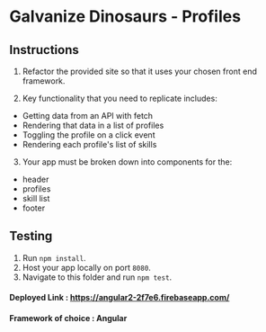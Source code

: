 # Galvanize Dinosaurs - Profiles

## Instructions

1. Refactor the provided site so that it uses your chosen front end framework.

2. Key functionality that you need to replicate includes:
  - Getting data from an API with fetch
  - Rendering that data in a list of profiles
  - Toggling the profile on a click event
  - Rendering each profile's list of skills

3. Your app must be broken down into components for the:
  - header
  - profiles
  - skill list
  - footer

## Testing

1. Run `npm install`.
2. Host your app locally on port `8080`.
3. Navigate to this folder and run `npm test`.

#### Deployed Link : https://angular2-2f7e6.firebaseapp.com/

#### Framework of choice : Angular 
